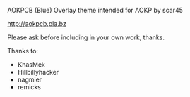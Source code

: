 AOKPCB (Blue) Overlay theme intended for AOKP
 by scar45

http://aokpcb.pla.bz

Please ask before including in your own work, thanks.

Thanks to: 

- KhasMek
- Hillbillyhacker
- nagmier
- remicks
